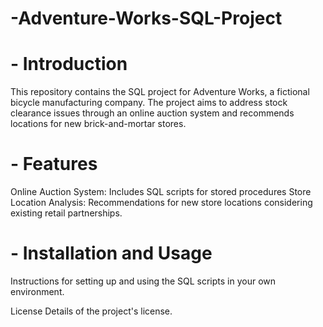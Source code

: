 # -Adventure-Works-SQL-Project

# - Introduction
This repository contains the SQL project for Adventure Works, a fictional bicycle manufacturing company. The project aims to address stock clearance issues through an online auction system and recommends locations for new brick-and-mortar stores.

# - Features
Online Auction System: Includes SQL scripts for stored procedures
Store Location Analysis: Recommendations for new store locations considering existing retail partnerships.

# - Installation and Usage
Instructions for setting up and using the SQL scripts in your own environment.

License
Details of the project's license.
